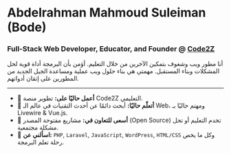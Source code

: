 # Abdelrahman Mahmoud Suleiman (Bode)
### Full-Stack Web Developer, Educator, and Founder @ [Code2Z]([https://www.facebook.com/Code2Z/](https://www.facebook.com/profile.php?id=61575746642789))

أنا مطور ويب وشغوف بتمكين الآخرين من خلال التعليم. أؤمن بأن البرمجة أداة قوية لحل المشكلات وبناء المستقبل. مهمتي هي بناء حلول ويب عملية ومساعدة الجيل الجديد من المطورين على إتقان أدواتهم.

---

- 🔭 **أعمل حاليًا على:** تطوير منصة Code2Z التعليمي.
- 🌱 **أتعلّم حاليًا:** أبحث دائمًا عن أحدث التقنيات في عالم الـ Web، ومهتم حاليًا بـ Livewire & Vue.js.
- 👯 **أسعى للتعاون في:** مشاريع مفتوحة المصدر (Open Source) تخدم التعليم أو تحل مشكلة مجتمعية.
- 💬 **اسألني عن:** `PHP`, `Laravel`, `JavaScript`, `WordPress`, `HTML/CSS` وكل ما يخص رحلة تعلم البرمجة.
